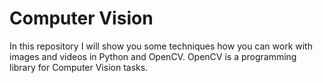 # Computer Vision

In this repository I will show you some techniques how you can work with images and videos in Python and OpenCV.
OpenCV is a programming library for Computer Vision tasks.
